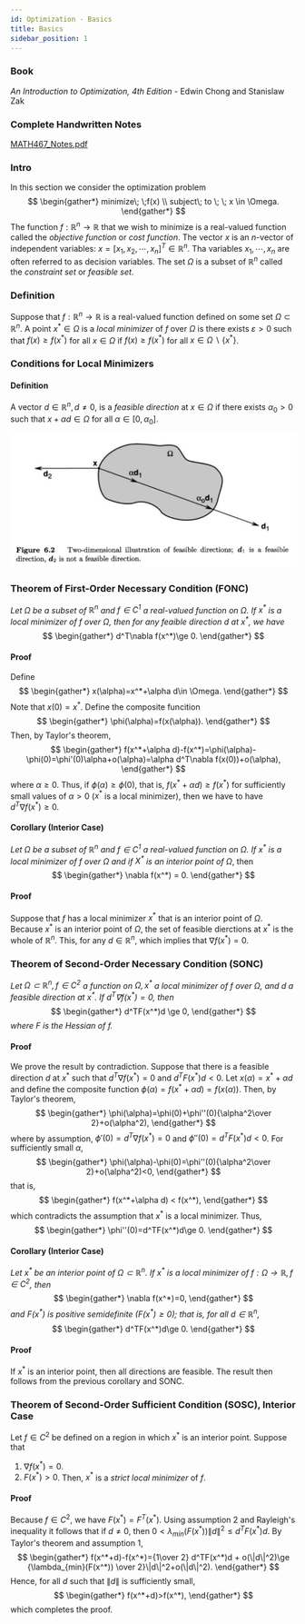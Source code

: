 ```yaml
---
id: Optimization - Basics
title: Basics
sidebar_position: 1
---
```


### Book

_An Introduction to Optimization, 4th Edition_ - Edwin Chong and Stanislaw Zak

### Complete Handwritten Notes

[MATH467_Notes.pdf](/files/Notes/MATH467_Notes.pdf)

### Intro

In this section we consider the optimization problem
$$
\begin{gather*}
minimize\; \;f(x) \\
subject\; to \; \; x \in \Omega.
\end{gather*}
$$
The function $f:\mathbb{R}^n \to \mathbb{R}$ that we wish to minimize is a real-valued function called the *objective function* or *cost function*. The vector $x$ is an $n$-vector of independent variables: $x=[x_1,x_2,\cdots,x_n]^T\in\mathbb{R}^n$. Tha variables $x_1,\cdots,x_n$ are often referred to as decision variables. The set $\Omega$ is a subset of $\mathbb{R}^n$ called the *constraint set* or *feasible set*.

### Definition

Suppose that $f:\mathbb{R}^n\to \mathbb{R}$ is a real-valued function defined on some set $\Omega \subset \mathbb{R}^n$. A point $x^* \in \Omega$ is a *local minimizer* of $f$ over $\Omega$ is there exists $\varepsilon > 0$ such that $f(x)\ge f(x^*)$ for all $x \in \Omega$ if $f(x)\ge f(x^*)$ for all $x \in \Omega \backslash \{x^*\}$.

### Conditions for Local Minimizers

#### Definition

A vector $d \in \mathbb{R}^n, d \ne 0$, is a *feasible direction* at $x \in \Omega$ if there exists $\alpha_0>0$ such that $x+\alpha d\in \Omega$ for all $\alpha \in [0,\alpha_0]$.

![](/img/Optimization/feasible_direction.png)

### Theorem of First-Order Necessary Condition (FONC)

*Let $\Omega$ be a subset of $\mathbb{R}^n$ and $f\in C^1$ a real-valued function on $\Omega$. If *$x^*$* is a local minimizer of $f$ over $\Omega$, then for any feaible direction $d$ at *$x^*$*, we have*
$$
\begin{gather*}
d^T\nabla f(x^*)\ge 0.
\end{gather*}
$$

#### Proof

Define
$$
\begin{gather*}
x(\alpha)=x^*+\alpha d\in \Omega.
\end{gather*}
$$
Note that $x(0) = x^*$. Define the composite funcition
$$
\begin{gather*}
\phi(\alpha)=f(x(\alpha)).
\end{gather*}
$$
Then, by Taylor's theorem,
$$
\begin{gather*}
f(x^*+\alpha d)-f(x^*)=\phi(\alpha)-\phi(0)=\phi'(0)\alpha+o(\alpha)=\alpha d^T\nabla f(x(0))+o(\alpha),
\end{gather*}
$$
where $\alpha\ge 0$. Thus, if $\phi(\alpha)\ge \phi(0)$, that is, $f(x^*+\alpha d) \ge f(x^*)$ for sufficiently small values of $\alpha > 0$ ($x^*$ is a local minimizer), then we have to have $d^T\nabla f(x^*)\ge 0$.

#### Corollary (Interior Case)

*Let $\Omega$ be a subset of $\mathbb{R}^n$ and $f\in C^1$ a real-valued function on $\Omega$. If *$x^*$* is a local minimizer of $f$ over $\Omega$ and if *$X^*$* is an interior point of $\Omega$*, then
$$
\begin{gather*}
\nabla f(x^*) = 0.
\end{gather*}
$$

#### Proof

Suppose that $f$ has a local minimizer $x^*$ that is an interior point of $\Omega$. Because $x^*$ is an interior point of $\Omega$, the set of feasible dierctions at $x^*$ is the whole of $\mathbb{R}^n$. This, for any $d\in \mathbb{R}^n$, which implies that $\nabla f(x^*)=0$.

### Theorem of Second-Order Necessary Condition (SONC)

_Let $\Omega \subset \mathbb{R}^n, f \in C^2$ a function on $\Omega, x^*$ a local minimizer of $f$ over $\Omega$, and $d$ a feasible direction at $x^*$. If $d^T\nabla f(x^*)=0$, then_
$$
\begin{gather*}
d^TF(x^*)d \ge 0,
\end{gather*}
$$
_where $F$ is the Hessian of $f$._

#### Proof

We prove the result by contradiction. Suppose that there is a feasible direction $d$ at $x^*$ such that $d^T\nabla f(x^*) = 0$ and $d^TF(x^*)d < 0$. Let $x(\alpha)=x^*+\alpha d$ and define the composite function $\phi(\alpha)=f(x^*+\alpha d)=f(x(\alpha))$. Then, by Taylor's theorem,
$$
\begin{gather*}
\phi(\alpha)=\phi(0)+\phi''(0){\alpha^2\over 2}+o(\alpha^2),
\end{gather*}
$$
where by assumption, $\phi'(0) = d^T\nabla f(x^*)=0$ and $\phi''(0)=d^TF(x^*)d<0$. For sufficiently small $\alpha$,
$$
\begin{gather*}
\phi(\alpha)-\phi(0)=\phi''(0){\alpha^2\over 2}+o(\alpha^2)<0,
\end{gather*}
$$
that is,
$$
\begin{gather*}
f(x^*+\alpha d) < f(x^*),
\end{gather*}
$$
which contradicts the assumption that $x^*$ is a local minimizer. Thus, 
$$
\begin{gather*}
\phi''(0)=d^TF(x^*)d\ge 0.
\end{gather*}
$$

#### Corollary (Interior Case)

_Let $x^*$ be an interior point of $\Omega \subset \mathbb{R}^n$. If $x^*$ is a local minimizer of $f:\Omega\to\mathbb{R},f\in C^2$, then_
$$
\begin{gather*}
\nabla f(x^*)=0,
\end{gather*}
$$
_and $F(x^*)$ is positive semidefinite ($F(x^*)\ge 0$); that is, for all $d\in \mathbb{R}^n$,_
$$
\begin{gather*}
d^TF(x^*)d\ge 0.
\end{gather*}
$$

#### Proof

If $x^*$ is an interior point, then all directions are feasible. The result then follows from the previous corollary and SONC.

### Theorem of Second-Order Sufficient Condition (SOSC), Interior Case

Let $f \in C^2$ be defined on a region in which $x^*$ is an interior point. Suppose that
1. $\nabla f(x^*) = 0$.
2. $F(x^*) > 0$.
Then, $x^*$ is a _strict local minimizer_ of $f$.

#### Proof

Because $f\in C^2$, we have $F(x^*)=F^T(x^*)$. Using assumption 2 and Rayleigh's inequality it follows that if $d\ne 0$, then $0<\lambda_{min}(F(x^*))\|d\|^2\le d^TF(x^*)d$. By Taylor's theorem and assumption 1,
$$
\begin{gather*}
f(x^*+d)-f(x^*)={1\over 2} d^TF(x^*)d + o(\|d\|^2)\ge {\lambda_{min}(F(x^*)) \over 2}\|d\|^2+o(\|d\|^2).
\end{gather*}
$$
Hence, for all $d$ such that $\|d\|$ is sufficiently small,
$$
\begin{gather*}
f(x^*+d)>f(x^*),
\end{gather*}
$$
which completes the proof.